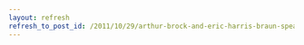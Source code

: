 ```yaml
---
layout: refresh
refresh_to_post_id: /2011/10/29/arthur-brock-and-eric-harris-braun-speak-at-occupy-wall-st
---
```

